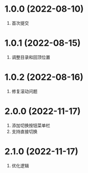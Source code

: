 # 1.0.0 (2022-08-10)
1. 首次提交

# 1.0.1 (2022-08-15)
1. 调整目录和回顶位置

# 1.0.2 (2022-08-16)
1. 修复滚动问题

# 2.0.0 (2022-11-17)
1. 添加切换按钮菜单栏
2. 支持直接切换

# 2.1.0 (2022-11-17)
1. 优化逻辑
